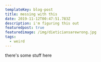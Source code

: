 ```yaml
---
templateKey: blog-post
title: messing with this
date: 2019-11-12T00:47:51.783Z
description: i'm figuring this out
featuredpost: true
featuredimage: /img/dieticiansarewrong.jpg
tags:
  - weird
---
```

there's some stuff here
